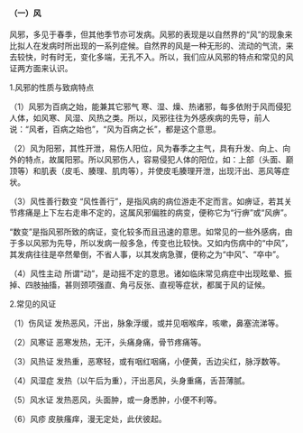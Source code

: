 #### （一）风

风邪，多见于春季，但其他季节亦可发病。风邪的表现是以自然界的“风”的现象来比拟人在发病时所出现的一系列症候。自然界的风是一种无形的、流动的气流，来去较快，时有时无，变化多端，无孔不入。所以，我们应从风邪的特点和常见的风证两方面来认识。

1.风邪的性质与致病特点

（1）风邪为百病之始，能兼其它邪气  寒、湿、燥、热诸邪，每多依附于风而侵犯人体，如风寒、风湿、风热之类。所以，风邪往往为外感疾病的先导，前人说：“风者，百病之始也”，“风为百病之长”，都是这个意思。

（2）风为阳邪，其性开泄，易伤人阳位，风为春季之主气，具有升发、向上、向外的特点，故属阳邪。所以风邪伤人，容易侵犯人体的阳位，如：上部（头面、巅顶等）和肌表（皮毛、腠理、肌肉等），并使皮毛腠理开泄，出现汗出、恶风等症状。

（3）风性善行数变  “风性善行”，是指风病的病位游走不定而言。如痹证，若其关节疼痛是上下左右走串不定的，这属风邪偏胜的病变，便称它为“行痹”或“风痹”。

“数变”是指风邪所致的病证，变化较多而且迅速的意思。如常见的一些外感病，由于多以风邪为先导，所以发病一般多急，传变也比较快。又如内伤病中的“中风”，其发病往往是卒然晕倒，不省人事，以其发病急骤，便称之为“中风”、“卒中”。

（4）风性主动  所谓“动”，是动摇不定的意思。诸如临床常见病症中出现眩晕、振掉、四肢抽搐，甚则颈项强直、角弓反张、直视等症状，都属于风的证候。

2.常见的风证

（1）伤风证  发热恶风，汗出，脉象浮缓，或并见咽喉痒，咳嗽，鼻塞流涕等。

（2）风寒证  恶寒发热，无汗，头痛身痛，骨节疼痛等。

（3）风热证  发热重，恶寒轻，或有咽红咽痛，小便黄，舌边尖红，脉浮数等。

（4）风湿症  发热（以午后为重），汗出恶风，头身重痛，舌苔薄腻。

（5）风水证  发热恶风，头面肿，或一身悉肿，小便不利等。

（6）风疹  皮肤瘙痒，漫无定处，此伏彼起。
